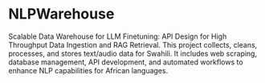 # NLPWarehouse
Scalable Data Warehouse for LLM Finetuning: API Design for High Throughput Data Ingestion and RAG Retrieval. This project collects, cleans, processes, and stores text/audio data for Swahili. It includes web scraping, database management, API development, and automated workflows to enhance NLP capabilities for African languages.
